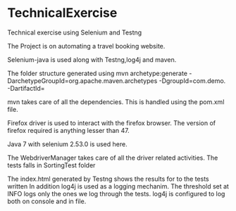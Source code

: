 # TechnicalExercise
Technical exercise using Selenium and Testng

The Project is on automating a travel booking website.

Selenium-java is used along with Testng,log4j and maven.

The folder structure generated using  mvn archetype:generate  -DarchetypeGroupId=org.apache.maven.archetypes   -DgroupId=com.demo.<folderName>   -DartifactId=<foldername>

mvn takes care of all the dependencies.
This is handled using the pom.xml file.

Firefox driver is used to interact with the firefox browser.
The version of firefox required is anything lesser than 47.

Java 7 with selenium 2.53.0 is used here.

The WebdriverManager takes care of all the driver related activities.
The tests falls in SortingTest folder

The index.html generated by Testng shows the results for to the tests written
In addition log4j is used as a logging mechanim. The threshold set at INFO logs only the ones we log through the tests.
log4j is configured to log both on console and in file.

